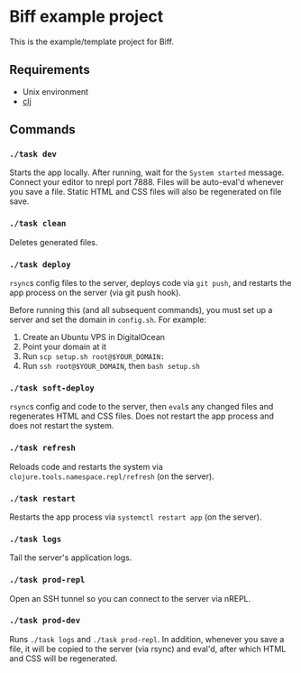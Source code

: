 # Biff example project

This is the example/template project for Biff.

## Requirements

 - Unix environment
 - [clj](https://clojure.org/guides/getting_started)

## Commands

### `./task dev`

Starts the app locally. After running, wait for the `System started` message.
Connect your editor to nrepl port 7888. Files will be auto-eval'd whenever you
save a file. Static HTML and CSS files will also be regenerated on file save.

### `./task clean`

Deletes generated files.

### `./task deploy`

`rsync`s config files to the server, deploys code via `git push`, and restarts
the app process on the server (via git push hook).

Before running this (and all subsequent commands), you must set up a server and
set the domain in `config.sh`. For example:

1. Create an Ubuntu VPS in DigitalOcean
2. Point your domain at it
3. Run `scp setup.sh root@$YOUR_DOMAIN:`
4. Run `ssh root@$YOUR_DOMAIN`, then `bash setup.sh`

### `./task soft-deploy`

`rsync`s config and code to the server, then `eval`s any changed files and
regenerates HTML and CSS files. Does not restart the app process and does not
restart the system.

### `./task refresh`

Reloads code and restarts the system via
`clojure.tools.namespace.repl/refresh` (on the server).

### `./task restart`

Restarts the app process via `systemctl restart app` (on the server).

### `./task logs`

Tail the server's application logs.

### `./task prod-repl`

Open an SSH tunnel so you can connect to the server via nREPL.

### `./task prod-dev`

Runs `./task logs` and `./task prod-repl`. In addition, whenever you save a
file, it will be copied to the server (via rsync) and eval'd, after which HTML
and CSS will be regenerated.
